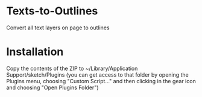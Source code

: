 # Texts-to-Outlines
Convert all text layers on page to outlines

# Installation
Copy the contents of the ZIP to ~/Library/Application Support/sketch/Plugins (you can get access to that folder by opening the Plugins menu, choosing "Custom Script..." and then clicking in the gear icon and choosing "Open Plugins Folder")
